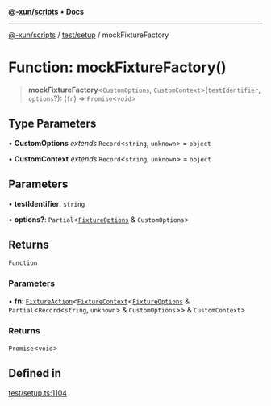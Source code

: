 [**@-xun/scripts**](../../../README.md) • **Docs**

***

[@-xun/scripts](../../../README.md) / [test/setup](../README.md) / mockFixtureFactory

# Function: mockFixtureFactory()

> **mockFixtureFactory**\<`CustomOptions`, `CustomContext`\>(`testIdentifier`, `options`?): (`fn`) => `Promise`\<`void`\>

## Type Parameters

• **CustomOptions** *extends* `Record`\<`string`, `unknown`\> = `object`

• **CustomContext** *extends* `Record`\<`string`, `unknown`\> = `object`

## Parameters

• **testIdentifier**: `string`

• **options?**: `Partial`\<[`FixtureOptions`](../interfaces/FixtureOptions.md) & `CustomOptions`\>

## Returns

`Function`

### Parameters

• **fn**: [`FixtureAction`](../type-aliases/FixtureAction.md)\<[`FixtureContext`](../interfaces/FixtureContext.md)\<[`FixtureOptions`](../interfaces/FixtureOptions.md) & `Partial`\<`Record`\<`string`, `unknown`\> & `CustomOptions`\>\> & `CustomContext`\>

### Returns

`Promise`\<`void`\>

## Defined in

[test/setup.ts:1104](https://github.com/Xunnamius/xscripts/blob/326b67f320920677552b3ade3981268ca8a3447c/test/setup.ts#L1104)

